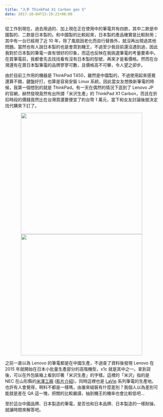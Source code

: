 ```yaml
---
title: "入手 ThinkPad X1 Carbon gen 5"
date: 2017-10-04T15:19:21+08:00
---
```


從工作到現在，過去用過的、加上現在正在使用中的筆電共有四款，其中二款是中國製的、二款是日本製的。和中國製的比較起來，日本製的產品確實是比較耐用；其中有一台已經用了近 10 年，除了風扇因老化而自行替換外，就沒再出現過其他問題。當然也有人說日本製的也是會買到機王，不過至少我目前還沒遇到過，因此我對於日本製的筆電一直有很好的印象，而這也反映在我挑選筆電的考量要素中。在買筆電前，我都會先去找找看有沒有日本製的型號，再來才是看價格。然而在台灣還有在賣日本製筆電的品牌寥寥可數，且價格高不可攀，令人望之卻步。

由於目前工作用的機器是 ThinkPad T450，雖然是中國製的，不過使用起來感覺還算不錯，鍵盤好打，也算是容易安裝 Linux 系統，因此當女友想換新筆電的時候，我第一個想到的就是 ThinkPad。有一天在偶然的情況下逛到了 Lenovo JP 的官網，赫然發現竟然有出所謂「米沢生產」的
ThinkPad X1 Carbon，而且在折扣時段的價錢竟然比在台灣買還要便宜了約台幣 1 萬元，當下和女友討論後就決定找代購來下訂了。

<center>
<img src="../DSC_0828.JPG" width="400"/>
<img src="../DSC_0833.JPG" width="400"/>
</center>

之前一直以為 Lenovo 的筆電都是在中國生產，不過查了資料後發現 Lenovo 在 2015 年就開始在日本小批量生產部分的高階機型，x1c
就是其中之一。拿到貨後，可以在外包裝箱上看到印著「米沢生產」的字樣。這裡的「米沢」指的是 NEC 在山形縣的[米澤工廠][1]
([影片介紹][2])，同時這裡也是
[LaVie][3] 系列筆電的生產地。也許有人會覺得，啊料不都是一樣嗎，由誰來組裝有什麼差別？我個人以為差別可能就是差在 QA
這一塊，把關的比較嚴謹，抽到機王的機率也會比較低吧…

至於這台中國品牌、日本製造的筆電，是否也和日本品牌、日本製造的一樣耐操，就讓時間來解答吧。


[1]: http://www.itmedia.co.jp/pcuser/articles/1602/26/news127.html
[2]: https://youtu.be/vefpyHHQiyY
[3]: http://nec-lavie.jp/
